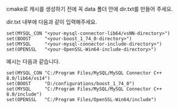 cmake로 캐시를 생성하기 전에 꼭 data 폴더 안에 dir.txt를 만들어 주세요.  

dir.txt 내부에 다음과 같이 입력해주세요.

```
set(MYSQL_CON "<your-mysql-connector-lib64/vsNN-directory>")
set(BOOST     "<your-boost_1_74_0-directory>")
set(MYSQL     "<your-mysql-connector-include-directory>")
set(OPENSSL   "<your-OpenSSL-Win64-include-directory>")
```

예시는 다음과 같습니다.

```
set(MYSQL_CON "C:/Program Files/MySQL/MySQL Connector C++ 8.0/lib64/vs14")
set(BOOST     "D:/configurations/boost_1_74_0")
set(MYSQL     "C:/Program Files/MySQL/MySQL Connector C++ 8.0/include")
set(OPENSSL   "C:/Program Files/OpenSSL-Win64/include")
```

